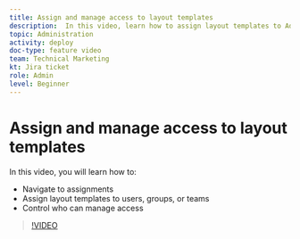 ```yaml
---
title: Assign and manage access to layout templates
description:  In this video, learn how to assign layout templates to Adobe Workfront users and control who can manage access.
topic: Administration
activity: deploy
doc-type: feature video
team: Technical Marketing
kt: Jira ticket
role: Admin
level: Beginner
---
```

# Assign and manage access to layout templates

In this video, you will learn how to:

* Navigate to assignments
* Assign layout templates to users, groups, or teams
* Control who can manage access

>[!VIDEO](https://video.tv.adobe.com/v/MPC#/?quality=12)
